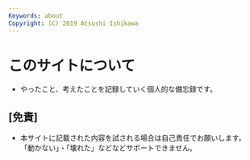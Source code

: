 ```yaml
---
Keywords: about
Copyright: (C) 2019 Atsushi Ishikawa
---
```


# このサイトについて  


- やったこと、考えたことを記録していく個人的な備忘録です。

## [免責]
* 本サイトに記載された内容を試される場合は自己責任でお願いします。  
  「動かない」・「壊れた」などなどサポートできません。
